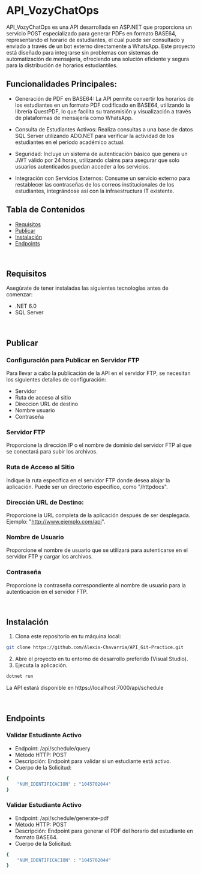 # API_VozyChatOps

API_VozyChatOps es una API desarrollada en ASP.NET que proporciona un servicio POST especializado para generar PDFs en formato BASE64, representando el horario de estudiantes, el cual puede ser consultado y enviado a través de un bot externo directamente a WhatsApp. Este proyecto está diseñado para integrarse sin problemas con sistemas de automatización de mensajería, ofreciendo una solución eficiente y segura para la distribución de horarios estudiantiles.
<br> <!-- Salto de línea -->

## Funcionalidades Principales:

- Generación de PDF en BASE64: La API permite convertir los horarios de los estudiantes en un formato PDF codificado en BASE64, utilizando la librería QuestPDF, lo que facilita su transmisión y visualización a través de plataformas de mensajería como WhatsApp.

- Consulta de Estudiantes Activos: Realiza consultas a una base de datos SQL Server utilizando ADO.NET para verificar la actividad de los estudiantes en el periodo académico actual.

- Seguridad: Incluye un sistema de autenticación básico que genera un JWT válido por 24 horas, utilizando claims para asegurar que solo usuarios autenticados puedan acceder a los servicios.

- Integración con Servicios Externos: Consume un servicio externo para restablecer las contraseñas de los correos institucionales de los estudiantes, integrándose así con la infraestructura IT existente.
<br> <!-- Salto de línea -->

## Tabla de Contenidos

- [Requisitos](#requisitos)
- [Publicar](#Publicar)
- [Instalación](#instalación)
- [Endpoints](#Endpoints)

<br> <!-- Este es un salto de línea -->

## Requisitos
Asegúrate de tener instaladas las siguientes tecnologías antes de comenzar:
- .NET 6.0
- SQL Server

<br> <!-- Este es un salto de línea -->

## Publicar
### Configuración para Publicar en Servidor FTP
Para llevar a cabo la publicación de la API en el servidor FTP, se necesitan los siguientes detalles de configuración:

- Servidor 
- Ruta de acceso al sitio
- Direccion URL de destino
- Nombre usuario
- Contraseña

### Servidor FTP
Proporcione la dirección IP o el nombre de dominio del servidor FTP al que se conectará para subir los archivos.

### Ruta de Acceso al Sitio
Indique la ruta específica en el servidor FTP donde desea alojar la aplicación. Puede ser un directorio específico, como "/httpdocs".

### Dirección URL de Destino:
Proporcione la URL completa de la aplicación después de ser desplegada. Ejemplo: "http://www.ejemplo.com/api".

### Nombre de Usuario
Proporcione el nombre de usuario que se utilizará para autenticarse en el servidor FTP y cargar los archivos.

### Contraseña
Proporcione la contraseña correspondiente al nombre de usuario para la autenticación en el servidor FTP.

<br> <!-- Este es un salto de línea -->

## Instalación

1. Clona este repositorio en tu máquina local:
```bash
git clone https://github.com/Alexis-Chavarria/API_Git-Practice.git
```
2. Abre el proyecto en tu entorno de desarrollo preferido (Visual Studio).
3. Ejecuta la aplicación.
```bash
dotnet run
```
La API estará disponible en https://localhost:7000/api/schedule

<br> <!-- Este es un salto de línea -->

## Endpoints

### Validar Estudiante Activo
- Endpoint: /api/schedule/query
- Método HTTP: POST
- Descripción: Endpoint para validar si un estudiante está activo.
- Cuerpo de la Solicitud: 
```bash
{
    "NUM_IDENTIFICACION" : "1045702044"
}
```

### Validar Estudiante Activo
- Endpoint: /api/schedule/generate-pdf
- Método HTTP: POST
- Descripción: Endpoint para generar el PDF del horario del estudiante en formato BASE64.
- Cuerpo de la Solicitud: 
```bash
{
    "NUM_IDENTIFICACION" : "1045702044"
}
```





